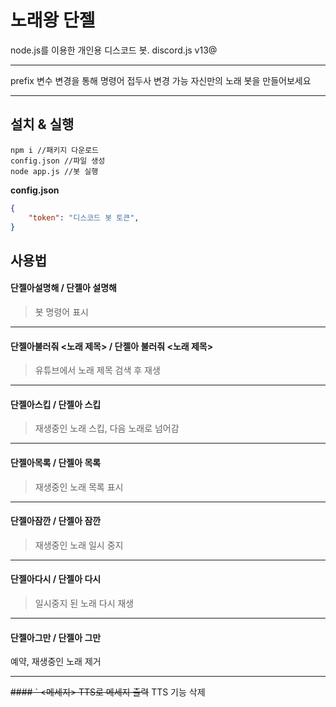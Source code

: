 # 노래왕 단젤
node.js를 이용한 개인용 디스코드 봇. 
discord.js v13@
- - -
prefix 변수 변경을 통해 명령어 접두사 변경 가능
자신만의 노래 봇을 만들어보세요
- - -

## 설치 & 실행
```terminal
npm i //패키지 다운로드
config.json //파일 생성  
node app.js //봇 실행
```
**config.json**

```json
{
    "token": "디스코드 봇 토큰",
}
```

## 사용법


#### 단젤아설명해 / 단젤아 설명해
>봇 명령어 표시
- - -
#### 단젤아불러줘 <노래 제목> / 단젤아 불러줘 <노래 제목>
>유튜브에서 노래 제목 검색 후 재생
- - -
#### 단젤아스킵 / 단젤아 스킵
>재생중인 노래 스킵, 다음 노래로 넘어감
- - -
#### 단젤아목록 / 단젤아 목록
>재생중인 노래 목록 표시
- - -
#### 단젤아잠깐 / 단젤아 잠깐
>재생중인 노래 일시 중지
- - -
#### 단젤아다시 / 단젤아 다시
>일시중지 된 노래 다시 재생
- - -
#### 단젤아그만 / 단젤아 그만
예약, 재생중인 노래 제거
- - -
~~#### \` <메세지>
TTS로 메세지 출력~~
TTS 기능 삭제
